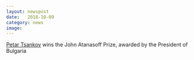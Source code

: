```yaml
---
layout: newspost
date:   2018-10-09
category: news
image: 
---
```


[Petar Tsankov](https://www.president.bg/cat38/1143/petar-tzankov-2018.html) wins the John Atanasoff Prize, awarded by the President of Bulgaria
